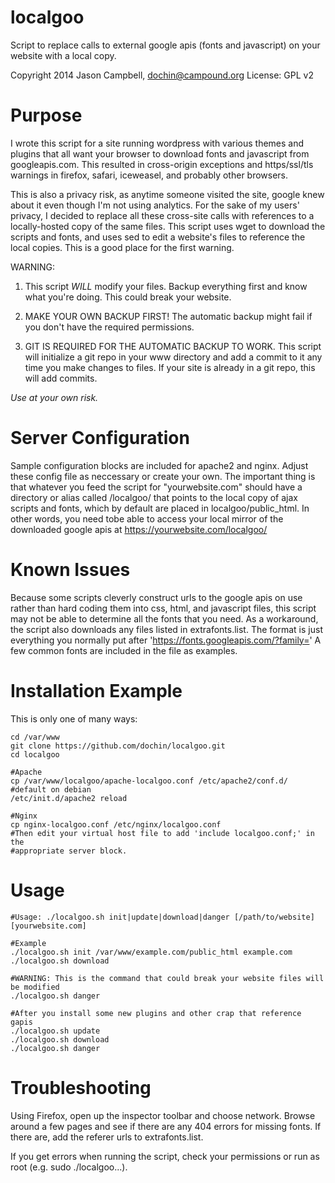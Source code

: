 localgoo
========

Script to replace calls to external google apis (fonts and javascript) on 
your website with a local copy.

Copyright 2014 Jason Campbell, dochin@campound.org
License: GPL v2

Purpose
=======
I wrote this script for a site running wordpress with various themes and 
plugins that all want your browser to download fonts and javascript from
googleapis.com.  This resulted in cross-origin exceptions and https/ssl/tls 
warnings in firefox, safari, iceweasel, and probably other browsers.

This is also a privacy risk, as anytime someone visited the site, google
knew about it even though I'm not using analytics.  For the sake of my
users' privacy, I decided to replace all these cross-site calls  with 
references to a locally-hosted copy of the same files.  This script uses 
wget to download the scripts and fonts, and uses sed to edit a website's 
files to reference the local copies.  This is a good place for the first 
warning.

WARNING: 

1. This script _WILL_ modify your files.  Backup everything first 
and know what you're doing.  This could break your website.

2. MAKE YOUR OWN BACKUP FIRST!  The automatic backup might fail
if you don't have the required permissions.

3. GIT IS REQUIRED FOR THE AUTOMATIC BACKUP TO WORK.
This script will initialize a git repo in your www directory and add a
commit to it any time you make changes to files.  If your site is already
in a git repo, this will add commits.

_Use at your own risk._

Server Configuration
====================
Sample configuration blocks are included for apache2 and nginx.  Adjust these
config file as neccessary or create your own.  The important thing is that 
whatever you feed the script for "yourwebsite.com" should have a directory 
or alias called /localgoo/ that points to the local copy of ajax scripts and 
fonts, which by default are placed in localgoo/public_html.  In other words, 
you need tobe able to access your local mirror of the downloaded google apis 
at https://yourwebsite.com/localgoo/

Known Issues
============
Because some scripts cleverly construct urls to the google apis on use rather 
than hard coding them into css, html, and javascript files, this script may 
not be able to determine all the fonts that you need.  As a workaround, the 
script also downloads any files listed in extrafonts.list.  The format is just
everything you normally put after 'https://fonts.googleapis.com/?family='
A few common fonts are included in the file as examples.

Installation Example
====================
This is only one of many ways:

	cd /var/www
	git clone https://github.com/dochin/localgoo.git
	cd localgoo
	
	#Apache
	cp /var/www/localgoo/apache-localgoo.conf /etc/apache2/conf.d/ #default on debian
	/etc/init.d/apache2 reload
	
	#Nginx
	cp nginx-localgoo.conf /etc/nginx/localgoo.conf
	#Then edit your virtual host file to add 'include localgoo.conf;' in the
	#appropriate server block.

Usage
=====
	#Usage: ./localgoo.sh init|update|download|danger [/path/to/website] [yourwebsite.com]
	
	#Example
	./localgoo.sh init /var/www/example.com/public_html example.com
	./localgoo.sh download

	#WARNING: This is the command that could break your website files will be modified
	./localgoo.sh danger
	
	#After you install some new plugins and other crap that reference gapis
	./localgoo.sh update
	./localgoo.sh download
	./localgoo.sh danger

Troubleshooting
===============
Using Firefox, open up the inspector toolbar and choose network.  Browse around
a few pages and see if there are any 404 errors for missing fonts.  If there
are, add the referer urls to extrafonts.list.

If you get errors when running the script, check your permissions or run as 
root (e.g. sudo ./localgoo...).
	
